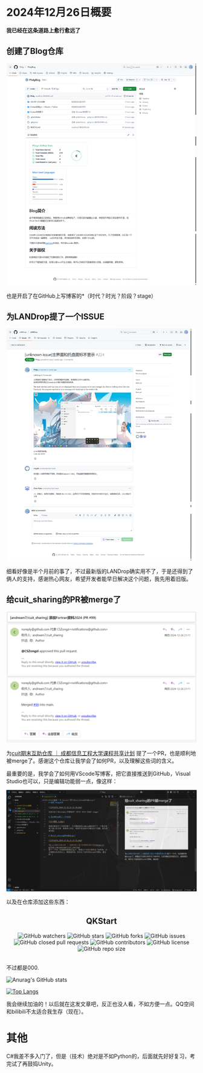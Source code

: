 # 2024年12月26日概要

**我已经在这条道路上愈行愈远了**

## 创建了Blog仓库

![](PixPin_2024-12-26_21-21-30.png)

也是开启了在GitHub上写博客的*（时代？时光？阶段？stage）

## 为LANDrop提了一个ISSUE

![](<画板 1.png>)

细看好像是半个月前的事了，不过最新版的LANDrop确实用不了，于是还得到了俩人的支持，感谢热心网友，希望开发者能早日解决这个问题，我先用着旧版。

## 给cuit_sharing的PR被merge了

![](PixPin_2024-12-26_21-17-52.png)

为[cuit期末互助仓库 ｜ 成都信息工程大学课程共享计划](https://github.com/andream7/cuit_sharing)
提了一个PR，也是顺利地被merge了。感谢这个仓库让我学会了如何PR，以及理解这些词的含义。

最重要的是，我学会了如何用VScode写博客，把它直接推送到GitHub，Visual Studio也可以，只是编辑功能弱一点，像这样：

![](image.png)

以及在仓库添加这些东西：

<div align="center">
  <h2>QKStart</h3>

  <img style="display: inline-block;" src="https://img.shields.io/github/watchers/Pfolg/QkStart" alt="GitHub watchers" />
  <a href="https://github.com/Pfolg/QkStart/stargazers"><img style="display: inline-block;" src="https://img.shields.io/github/stars/Pfolg/QkStart" alt="GitHub stars" /></a>
  <a href="https://github.com/Pfolg/QkStart/network"><img style="display: inline-block;" src="https://img.shields.io/github/forks/Pfolg/QkStart" alt="GitHub forks" /></a>
  <a href="https://github.com/Pfolg/QkStart/issues"><img style="display: inline-block;" src="https://img.shields.io/github/issues/Pfolg/QkStart" alt="GitHub issues" /></a>
  <a href="https://github.com/Pfolg/QkStart/pulls"><img style="display: inline-block;" src="https://img.shields.io/github/issues-pr-closed-raw/Pfolg/QkStart" alt="GitHub closed pull requests" /></a>
  <img style="display: inline-block;" src="https://img.shields.io/github/contributors/Pfolg/QkStart" alt="GitHub contributors" />
  <a href="https://github.com/Pfolg/QkStart/blob/main/LICENSE"><img style="display: inline-block;" src="https://img.shields.io/github/license/Pfolg/QkStart" alt="GitHub license" /></a>
  <img style="display: inline-block;" src="https://img.shields.io/github/repo-size/Pfolg/QkStart" alt="GitHub repo size" />
</div>

<br>

不过都是000.

![Anurag's GitHub stats](https://github-readme-stats.vercel.app/api?username=Pfolg&show_icons=true&theme=vue)


[![Top Langs](https://github-readme-stats.vercel.app/api/top-langs/?username=Pfolg)](https://github.com/anuraghazra/github-readme-stats)

我会继续加油的！以后就在这发文章吧，反正也没人看，不如方便一点。QQ空间和bilibili不太适合我生存（现在）。

# 其他

C#我差不多入门了，但是（技术）绝对是不如Python的，后面就先好好复习，考完试了再鼓捣Unity。